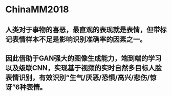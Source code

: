 # ChinaMM2018
## 人类对于事物的喜恶，最直观的表现就是表情，但带标记表情样本不足是影响识别准确率的因素之一。
## 因此借助于GAN强大的图像生成能力，端到端的学习以及级联CNN，实现基于视频的实时自然多目标人脸表情识别，有效识别“生气/厌恶/恐惧/高兴/悲伤/惊讶”6种表情。

